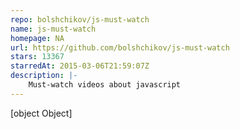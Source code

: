 ```yaml
---
repo: bolshchikov/js-must-watch
name: js-must-watch
homepage: NA
url: https://github.com/bolshchikov/js-must-watch
stars: 13367
starredAt: 2015-03-06T21:59:07Z
description: |-
    Must-watch videos about javascript
---
```


[object Object]
